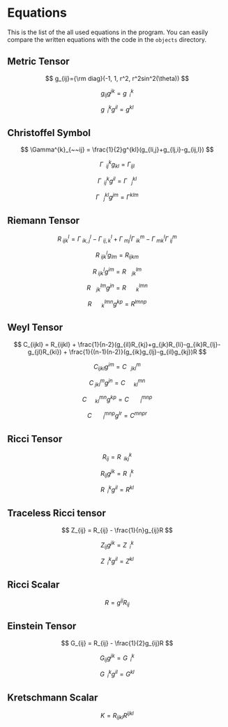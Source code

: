 # Equations

This is the list of the all used equations in the program. You can easily compare the written equations with the code in the `objects` directory.

## Metric Tensor

$$
g_{ij}={\rm diag}(-1, 1, r^2, r^2sin^2(\theta))
$$

$$
g_{ij}g^{jk} = g^{k}_{~~i}
$$

$$
g^{k}_{~~i}g^{il} = g^{kl}
$$

## Christoffel Symbol

$$
    \Gamma^{k}_{~~ij} = \frac{1}{2}g^{kl}(g_{li,j}+g_{lj,i}-g_{ij,l})
$$

$$
    \Gamma^{k}_{~~ij}g_{kl} = \Gamma_{ijl}
$$

$$
    \Gamma^{k}_{~~ij}g^{il} = \Gamma^{kl}_{~~~j}
$$

$$
    \Gamma^{kl}_{~~~j}g^{jm} = \Gamma^{klm}
$$

## Riemann Tensor

$$
    R^l_{~ijk} = \Gamma^{l}_{~ik,j} - \Gamma^{l}_{~ij,k} + \Gamma^{l}_{~mj}\Gamma^{m}_{~ik} - \Gamma^{l}_{~mk}\Gamma^{m}_{~ij}
$$

$$
    R^l_{~ijk}g_{lm} = R_{ijkm}
$$

$$
    R^l_{~ijk}g^{im} = R^{lm}_{~~~~jk}
$$

$$
    R^{lm}_{~~~~jk}g^{jn} = R^{lmn}_{~~~~~~~k}
$$

$$
    R^{lmn}_{~~~~~~~k}g^{kp} = R^{lmnp}
$$

## Weyl Tensor

$$
    C_{ijkl} = R_{ijkl} + \frac{1}{n-2}(g_{il}R_{kj}+g_{jk}R_{li}-g_{ik}R_{lj}-g_{jl}R_{ki}) + \frac{1}{(n-1)(n-2)}(g_{ik}g_{lj}-g_{il}g_{kj})R
$$

$$
C_{ijkl}g^{im} = C^{m}_{~~~jkl}
$$

$$
C^{m}_{~jkl}g^{jn} = C^{mn}_{~~~~~~kl}
$$

$$
C^{mn}_{~~~~~~kl}g^{kp} = C^{mnp}_{~~~~~~~~l}
$$

$$
C^{mnp}_{~~~~~~~~l}g^{lr} = C^{mnpr}
$$

## Ricci Tensor

$$
R_{ij} = R^{k}_{~~ikj}
$$

$$
R_{ij}g^{jk} = R^{k}_{~~i}
$$

$$
R^{k}_{~~i}g^{il} = R^{kl}
$$

## Traceless Ricci tensor

$$
Z_{ij} = R_{ij} - \frac{1}{n}g_{ij}R
$$

$$
Z_{ij}g^{jk} = Z^{k}_{~~i}
$$

$$
Z^{k}_{~~i}g^{il} = Z^{kl}
$$

## Ricci Scalar

$$
R = g^{ij}R_{ij}
$$

## Einstein Tensor

$$
G_{ij} = R_{ij} - \frac{1}{2}g_{ij}R
$$

$$
G_{ij}g^{jk} = G^{k}_{~~i}
$$

$$
G^{k}_{~~i}g^{il} = G^{kl}
$$

## Kretschmann Scalar

$$
K = R_{ijkl}R^{ijkl}
$$
